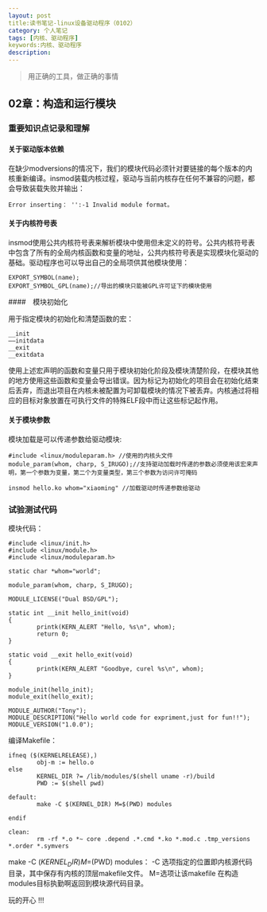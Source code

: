 ```yaml
---
layout: post
title:读书笔记-linux设备驱动程序（0102）
category: 个人笔记
tags: [内核、驱动程序]
keywords:内核、驱动程序
description: 
---
```


> 用正确的工具，做正确的事情

## 02章：构造和运行模块

### 重要知识点记录和理解

#### 关于驱动版本依赖

在缺少modversions的情况下，我们的模块代码必须针对要链接的每个版本的内核重新编译。insmod装载内核过程，驱动与当前内核存在任何不兼容的问题，都会导致装载失败并输出： 

	Error inserting： '':-1 Invalid module format。

#### 关于内核符号表

insmod使用公共内核符号表来解析模块中使用但未定义的符号。公共内核符号表中包含了所有的全局内核函数和变量的地址，公共内核符号表是实现模块化驱动的基础。驱动程序也可以导出自己的全局项供其他模块使用：
	
	EXPORT_SYMBOL(name);
	EXPORT_SYMBOL_GPL(name);//导出的模块只能被GPL许可证下的模块使用

####　模块初始化

用于指定模块的初始化和清楚函数的宏：
	
	__init
	——initdata
	__exit
	__exitdata

使用上述宏声明的函数和变量只用于模块初始化阶段及模块清楚阶段，在模块其他的地方使用这些函数和变量会导出错误。因为标记为初始化的项目会在初始化结束后丢弃，而退出项目在内核未被配置为可卸载模块的情况下被丢弃。内核通过将相应的目标对象放置在可执行文件的特殊ELF段中而让这些标记起作用。

#### 关于模块参数

模块加载是可以传递参数给驱动模块:
	
	#include <linux/moduleparam.h> //使用的内核头文件
	module_param(whom, charp, S_IRUGO);//支持驱动加载时传递的参数必须使用该宏来声明，第一个参数为变量，第二个为变量类型，第三个参数为访问许可掩码
	
	insmod hello.ko whom="xiaoming" //加载驱动时传递参数给驱动


### 试验测试代码

模块代码：

	#include <linux/init.h>
	#include <linux/module.h>
	#include <linux/moduleparam.h>
	
	static char *whom="world";
	
	module_param(whom, charp, S_IRUGO);
	
	MODULE_LICENSE("Dual BSD/GPL");
	
	static int __init hello_init(void)
	{
        	printk(KERN_ALERT "Hello, %s\n", whom);
        	return 0;
	}
	
	static void __exit hello_exit(void)
	{
    	    printk(KERN_ALERT "Goodbye, curel %s\n", whom);
	}
	
	module_init(hello_init);
	module_exit(hello_exit);
	
	MODULE_AUTHOR("Tony");
	MODULE_DESCRIPTION("Hello world code for expriment,just for fun!!");
	MODULE_VERSION("1.0.0");
	
编译Makefile：
	
	ifneq ($(KERNELRELEASE),)
    		obj-m := hello.o
	else
        	KERNEL_DIR ?= /lib/modules/$(shell uname -r)/build
        	PWD := $(shell pwd)

	default:
        	make -C $(KERNEL_DIR) M=$(PWD) modules
		
	endif
	
	clean:
    	    rm -rf *.o *~ core .depend .*.cmd *.ko *.mod.c .tmp_versions *.order *.symvers

make -C $(KERNEL_DIR) M=$(PWD) modules： -C 选项指定的位置即内核源代码目录，其中保存有内核的顶层makefile文件。 M=选项让该makefile 在构造modules目标执勤啊返回到模块源代码目录。



玩的开心 !!!
